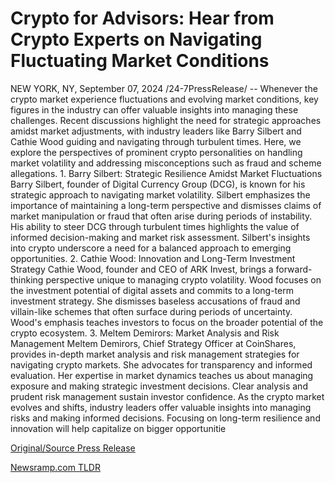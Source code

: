 # Crypto for Advisors: Hear from Crypto Experts on Navigating Fluctuating Market Conditions

NEW YORK, NY, September 07, 2024 /24-7PressRelease/ -- Whenever the crypto market experience fluctuations and evolving market conditions, key figures in the industry can offer valuable insights into managing these challenges. Recent discussions highlight the need for strategic approaches amidst market adjustments, with industry leaders like Barry Silbert and Cathie Wood guiding and navigating through turbulent times. Here, we explore the perspectives of prominent crypto personalities on handling market volatility and addressing misconceptions such as fraud and scheme allegations.   1.	Barry Silbert: Strategic Resilience Amidst Market Fluctuations   Barry Silbert, founder of Digital Currency Group (DCG), is known for his strategic approach to navigating market volatility. Silbert emphasizes the importance of maintaining a long-term perspective and dismisses claims of market manipulation or fraud that often arise during periods of instability. His ability to steer DCG through turbulent times highlights the value of informed decision-making and market risk assessment. Silbert's insights into crypto underscore a need for a balanced approach to emerging opportunities.   2.	Cathie Wood: Innovation and Long-Term Investment Strategy  Cathie Wood, founder and CEO of ARK Invest, brings a forward-thinking perspective unique to managing crypto volatility. Wood focuses on the investment potential of digital assets and commits to a long-term investment strategy. She dismisses baseless accusations of fraud and villain-like schemes that often surface during periods of uncertainty. Wood's emphasis teaches investors to focus on the broader potential of the crypto ecosystem.   3.	Meltem Demirors: Market Analysis and Risk Management  Meltem Demirors, Chief Strategy Officer at CoinShares, provides in-depth market analysis and risk management strategies for navigating crypto markets. She advocates for transparency and informed evaluation. Her expertise in market dynamics teaches us about managing exposure and making strategic investment decisions. Clear analysis and prudent risk management sustain investor confidence.   As the crypto market evolves and shifts, industry leaders offer valuable insights into managing risks and making informed decisions. Focusing on long-term resilience and innovation will help capitalize on bigger opportunitie 

[Original/Source Press Release](https://www.24-7pressrelease.com/press-release/514099/crypto-for-advisors-hear-from-crypto-experts-on-navigating-fluctuating-market-conditions) 

[Newsramp.com TLDR](https://newsramp.com/None) 